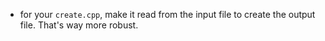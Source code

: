 - for your `create.cpp`, make it read from the input file to create the output file. That's way more robust. 